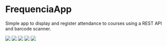 # FrequenciaApp
Simple app to display and register attendance to courses using a REST API and barcode scanner.



![](https://s13.postimg.org/e0ufoup4n/Android_Screenshot_1.png)
![](https://s13.postimg.org/7940m0053/Android_Screenshot_2.png)
![](https://s13.postimg.org/qpoq8iv93/Android_Screenshot_3.png)
![](https://s13.postimg.org/gecdfv3jr/Android_Screenshot_4.png)
![](https://s13.postimg.org/3yfnm4a7r/Android_Screenshot_5.png)

